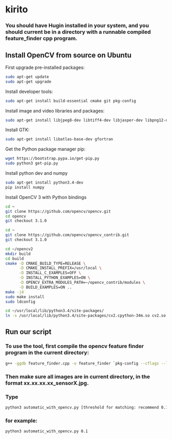 # kirito

### You should have Hugin installed in your system, and you should current be in a directory with a runnable compiled feature_finder cpp program.

## Install OpenCV from source on Ubuntu

First upgrade pre-installed packages:
```bash
sudo apt-get update
sudo apt-get upgrade
```

Install developer tools:
```bash
sudo apt-get install build-essential cmake git pkg-config
```

Install image and video libraries and packages:
```bash
sudo apt-get install libjpeg8-dev libtiff4-dev libjasper-dev libpng12-dev libavcodec-dev libavformat-dev libswscale-dev libv4l-dev
```

Install GTK:
```bash
sudo apt-get install libatlas-base-dev gfortran
```

Get the Python package manager pip:
```bash
wget https://bootstrap.pypa.io/get-pip.py
sudo python3 get-pip.py
```

Install python dev and numpy
```bash
sudo apt-get install python3.4-dev
pip install numpy
```

Install OpenCV 3 with Python bindings
```bash
cd ~
git clone https://github.com/opencv/opencv.git
cd opencv
git checkout 3.1.0

cd ~
git clone https://github.com/opencv/opencv_contrib.git
git checkout 3.1.0

cd ~/opencv2
mkdir build
cd build
cmake -D CMAKE_BUILD_TYPE=RELEASE \
      -D CMAKE_INSTALL_PREFIX=/usr/local \
      -D INSTALL_C_EXAMPLES=OFF \
      -D INSTALL_PYTHON_EXAMPLES=ON \
      -D OPENCV_EXTRA_MODULES_PATH=~/opencv_contrib/modules \
      -D BUILD_EXAMPLES=ON ..
make -j4
sudo make install
sudo ldconfig

cd ~/usr/local/lib/python3.4/site-packages/
ln -s /usr/local/lib/python3.4/site-packages/cv2.cpython-34m.so cv2.so
```

## Run our script

### To use the tool, first compile the opencv feature finder program in the current directory:
```bash
g++ -ggdb feature_finder.cpp -o feature_finder `pkg-config --cflags --libs opencv`
```

### Then make sure all images are in current directory, in the format xx.xx.xx.xx_sensorX.jpg.
### Type
```bash
python3 automatic_with_opencv.py [threshold for matching: recommend 0.1]
```

### for example:
```bash
python3 automatic_with_opencv.py 0.1
```
